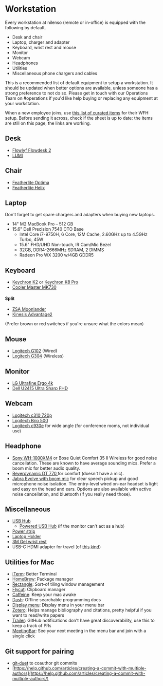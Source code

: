 # Workstation

Every workstation at nilenso (remote or in-office) is equipped with the following by default.

* Desk and chair
* Laptop, charger and adapter
* Keyboard, wrist rest and mouse
* Monitor
* Webcam
* Headphones
* Utilities
* Miscellaneous phone chargers and cables

This is a recommended list of default equipment to setup a workstation. It should be updated when better options are available, unless someone has a strong preference to not do so. Please get in touch with our Operations Team on #operations if you'd like help buying or replacing any equipment at your workstation.

When a new employee joins, use [this list of curated items](https://docs.google.com/spreadsheets/d/1MZWkMgNyDAH\_i-e2xVg4VUQhRbNadXYNpJfcuKZdw9g/edit#gid=0) for their WFH setup. Before sending it across, check if the sheet is up to date: the items are still on this page, the links are working.

## Desk

* [Flowlyf Flowdesk 2](https://flowlyf.com/flowdesk-2/)
* [LUMI](https://www.amazon.in/LUMI-Motorized-Tabletop-Electric-Adjustable/dp/B08WLX9ZW3/?th=1)

## Chair

* [Featherlite Optima](https://www.amazon.in/Featherlite-Optima-OC-1-Office-Chair/dp/B08PND7QDF/ref=sr\_1\_10?dchild=1\&keywords=featherlite+chair\&qid=1630558218\&sr=8-10)
* [Featherlite Helix](https://www.amazon.in/gp/product/B08PPBYL4W/ref=ppx\_yo\_dt\_b\_asin\_title\_o01\_s00?ie=UTF8\&psc=1)

## Laptop

Don't forget to get spare chargers and adapters when buying new laptops.

* 14" M2 MacBook Pro – 512 GB
* 15.6" Dell Precision 7540 CTO Base
  * Intel Core i7-9750H, 6 Core, 12M Cache, 2.60GHz up to 4.5GHz Turbo, 45W
  * 15.6" FHD/UHD Non-touch, IR Cam/Mic Bezel
  * 32GB, DDR4-2666MHz SDRAM, 2 DIMMS
  * Radeon Pro WX 3200 w/4GB GDDR5

## Keyboard

* [Keychron K2](https://keychron.in/product/k2-hot-swappable/) or [Keychron K8 Pro](https://keychron.in/product/keychron-k8-pro-qmk-via-wireless-mechanical-keyboard/)
* [Cooler Master MK730](https://www.coolermaster.com/catalog/peripheral/keyboards/mk730/)

#### Split

* [ZSA Moonlander](https://www.zsa.io/moonlander/)
* [Kinesis Advantage2](https://kinesis-ergo.com/shop/advantage2/)

(Prefer brown or red switches if you're unsure what the colors mean)

## Mouse

* [Logitech G102](https://www.amazon.in/Logitech-G102-Customizable-Lighting-Programmable/dp/B08LT9BMPP) (Wired)
* [Logitech G304](https://www.amazon.in/Logitech-Lightspeed-Wireless-Gaming-Mouse/dp/B07G98H6PM/ref=sr\_1\_2?crid=3UKOVVPA6E4VC\&keywords=logitech+g304\&qid=1676632731\&sprefix=logitech+g304%2Caps%2C205\&sr=8-2) (Wireless)

## Monitor

* [LG Ultrafine Ergo 4k](https://www.amazon.in/LG-Ultrafine-Calibration-Speaker-Retract/dp/B0B61MDSFZ/ref=psdc\_1375425031\_t1\_B08HK7BTYJ)
* [Dell U2415 Ultra Sharp FHD](https://www.amazon.in/Dell-U2415-24-inch-UltraSharp-Monitor/dp/B00NZTKOQI)

## Webcam

* [Logitech c310 720p](https://www.logitech.com/en-in/products/webcams/c310-hd-webcam.960-000588.html)
* [Logitech Brio 500](https://www.amazon.in/dp/B0BDYPQS78/?coliid=I3AF4U9NPQKAMS\&colid=C5OKIBSQUFU4\&psc=1\&ref\_=lv\_ov\_lig\_dp\_it)
* [Logitech c930e](https://www.amazon.in/Logitech-960-000971-C930e-Webcam-Black/dp/B00CRJWW2G) for wide angle (for conference rooms, not individual use)

## Headphone

* [Sony WH-1000XM4](https://shopatsc.com/products/sony-wh-1000xm4-industry-leading-wireless-noise-cancelling-headphones-bluetooth-headset-with-mic-for-phone-calls-30-hours-battery-life-quick-charge-touch-control-alexa-voice-control-black?variant=34225365942411) or Bose Quiet Comfort 35 II Wireless for good noise cancellation. These are known to have average sounding mics. Prefer a boom mic for better audio quality.
* [Beyerdynamic DT 770 ](https://www.amazon.in/beyerdynamic-770-Pro-Headphones-Black/dp/B0006NL5SM)for comfort (doesn't have a mic).
* [Jabra Evolve with boom mic](https://www.jabra.in/business/office-headsets) for clear speech pickup and good microphone noise isolation. The entry-level wired on-ear headset is light and easy on the head and ears. Options are also available with active noise cancellation, and bluetooth (if you really need those).

## Miscellaneous

* [USB Hub](https://www.amazon.in/Zebronics-100HB-High-Speed-Port/dp/B07GLNJC25)
  * [Powered USB Hub](https://www.amazon.in/TP-Link-TL-UH700-7-Port-USB-Black/dp/B00LI4O9EA) (if the monitor can't act as a hub)
* [Power strip](https://www.amazon.in/GM-Modular-3060-Book-Multicolour/dp/B008XT42JU?ref\_=Oct\_d\_oup\_d\_1388892031\_0\&pd\_rd\_w=9sUWR\&content-id=amzn1.sym.f63edda3-8573-454d-b4db-0d88717cba04\&pf\_rd\_p=f63edda3-8573-454d-b4db-0d88717cba04\&pf\_rd\_r=S30C1PBJFT0ES02DTXF2\&pd\_rd\_wg=KImfp\&pd\_rd\_r=22d86844-06d2-48f4-bc81-e1c3b1e68850\&pd\_rd\_i=B008XT42JU)
* [Laptop Holder](https://www.amazon.in/Techzere-Aluminium-Vertical-Adjustable-Chromebook/dp/B07GSRVV5D/ref=sr\_1\_4?dchild=1\&keywords=laptop+holder\&qid=1630067134\&sr=8-4)
* [3M Gel wrist rest](https://www.3m.com/3M/en\_US/company-us/all-3m-products/\~/3M-Gel-Wrist-Rest-for-Keyboard-with-Leatherette-Cover-and-Antimicrobial-Product-Protection-WR310LE/?N=5002385+3294308054\&rt=rud)
* USB-C HDMI adapter for travel (of [this kind](https://www.amazon.in/Multiport-Adapter-Thunderbolt-Charging-Digital/dp/B0B8VCQZDP/ref=sr\_1\_14?crid=1O8LOFLXEUFX0\&keywords=USB+Type+C+hdmi\&qid=1678262918\&sprefix=usb+type+c+hdm%2Caps%2C429\&sr=8-14))

## Utilities for Mac

* [iTerm](https://www.iterm2.com/): Better Terminal
* [HomeBrew](https://brew.sh/): Package manager
* [Rectangle](https://rectangleapp.com/): Sort-of tiling window management
* [Flycut](https://itunes.apple.com/in/app/flycut-clipboard-manager/): Clipboard manager
* [Caffeine](http://lightheadsw.com/caffeine/): Keep your mac awake
* [Dash](https://kapeli.com/dash): Offline searchable programming docs
* [Display menu](http://displaymenu.milchimgemuesefach.de/): Display menu in your menu bar
* [Zotero](https://www.zotero.org/download/): Helps manage bibliography and citations, pretty helpful if you want to read/write papers
* [Trailer](http://ptsochantaris.github.io/trailer): GitHub notifications don't have great discoverability, use this to keep a track of PRs
* [MeetingBar](https://github.com/leits/MeetingBar): See your next meeting in the menu bar and join with a single click

## Git support for pairing

* [git-duet](https://github.com/git-duet/git-duet) to coauthor git commits
* [https://help.github.com/articles/creating-a-commit-with-multiple-authors](https://help.github.com/articles/creating-a-commit-with-multiple-authors/)
